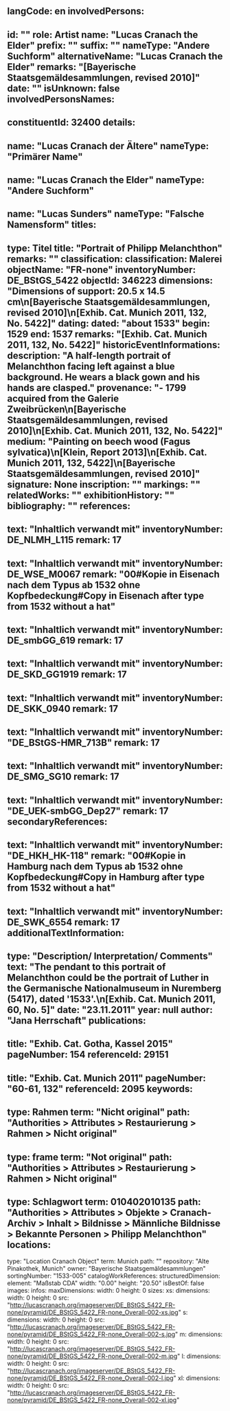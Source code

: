 langCode: en
involvedPersons: 
 - 
   id: ""
  role: Artist
  name: "Lucas Cranach the Elder"
  prefix: ""
  suffix: ""
  nameType: "Andere Suchform"
  alternativeName: "Lucas Cranach the Elder"
  remarks: "[Bayerische Staatsgemäldesammlungen, revised 2010]"
  date: ""
  isUnknown: false
involvedPersonsNames: 
 - 
   constituentId: 32400
  details: 
   - 
   name: "Lucas Cranach der Ältere"
    nameType: "Primärer Name"
   - 
   name: "Lucas Cranach the Elder"
    nameType: "Andere Suchform"
   - 
   name: "Lucas Sunders"
    nameType: "Falsche Namensform"
titles: 
 - 
   type: Titel
  title: "Portrait of Philipp Melanchthon"
  remarks: ""
classification: 
 classification: Malerei
objectName: "FR-none"
inventoryNumber: DE_BStGS_5422
objectId: 346223
dimensions: "Dimensions of support: 20.5 x 14.5 cm\n[Bayerische Staatsgemäldesammlungen, revised 2010]\n[Exhib. Cat. Munich 2011, 132, No. 5422]"
dating: 
 dated: "about 1533"
 begin: 1529
 end: 1537
 remarks: "[Exhib. Cat. Munich 2011, 132, No. 5422]"
 historicEventInformations: 
description: "A half-length portrait of Melanchthon facing left against a blue background. He wears a black gown and his hands are clasped."
provenance: "- 1799 acquired from the Galerie Zweibrücken\n[Bayerische Staatsgemäldesammlungen, revised 2010]\n[Exhib. Cat. Munich 2011, 132, No. 5422]"
medium: "Painting on beech wood (Fagus sylvatica)\n[Klein, Report 2013]\n[Exhib. Cat. Munich 2011, 132, 5422]\n[Bayerische Staatsgemäldesammlungen, revised 2010]"
signature: None
inscription: ""
markings: ""
relatedWorks: ""
exhibitionHistory: ""
bibliography: ""
references: 
 - 
   text: "Inhaltlich verwandt mit"
  inventoryNumber: DE_NLMH_L115
  remark: 17
 - 
   text: "Inhaltlich verwandt mit"
  inventoryNumber: DE_WSE_M0067
  remark: "00#Kopie in Eisenach nach dem Typus ab 1532 ohne Kopfbedeckung#Copy in Eisenach after type from 1532 without a hat"
 - 
   text: "Inhaltlich verwandt mit"
  inventoryNumber: DE_smbGG_619
  remark: 17
 - 
   text: "Inhaltlich verwandt mit"
  inventoryNumber: DE_SKD_GG1919
  remark: 17
 - 
   text: "Inhaltlich verwandt mit"
  inventoryNumber: DE_SKK_0940
  remark: 17
 - 
   text: "Inhaltlich verwandt mit"
  inventoryNumber: "DE_BStGS-HMR_713B"
  remark: 17
 - 
   text: "Inhaltlich verwandt mit"
  inventoryNumber: DE_SMG_SG10
  remark: 17
 - 
   text: "Inhaltlich verwandt mit"
  inventoryNumber: "DE_UEK-smbGG_Dep27"
  remark: 17
secondaryReferences: 
 - 
   text: "Inhaltlich verwandt mit"
  inventoryNumber: "DE_HKH_HK-118"
  remark: "00#Kopie in Hamburg nach dem Typus ab 1532 ohne Kopfbedeckung#Copy in Hamburg after type from 1532 without a hat"
 - 
   text: "Inhaltlich verwandt mit"
  inventoryNumber: DE_SWK_6554
  remark: 17
additionalTextInformation: 
 - 
   type: "Description/ Interpretation/ Comments"
  text: "The pendant to this portrait of Melanchthon could be the portrait of Luther in the Germanische Nationalmuseum in Nuremberg (5417), dated '1533'.\n[Exhib. Cat. Munich 2011, 60, No. 5]"
  date: "23.11.2011"
  year: null
  author: "Jana Herrschaft"
publications: 
 - 
   title: "Exhib. Cat. Gotha, Kassel 2015"
  pageNumber: 154
  referenceId: 29151
 - 
   title: "Exhib. Cat. Munich 2011"
  pageNumber: "60-61, 132"
  referenceId: 2095
keywords: 
 - 
   type: Rahmen
  term: "Nicht original"
  path: "Authorities > Attributes > Restaurierung > Rahmen > Nicht original"
 - 
   type: frame
  term: "Not original"
  path: "Authorities > Attributes > Restaurierung > Rahmen > Nicht original"
 - 
   type: Schlagwort
  term: 010402010135
  path: "Authorities > Attributes > Objekte > Cranach-Archiv > Inhalt > Bildnisse > Männliche Bildnisse > Bekannte Personen > Philipp Melanchthon"
locations: 
 - 
   type: "Location Cranach Object"
  term: Munich
  path: ""
repository: "Alte Pinakothek, Munich"
owner: "Bayerische Staatsgemäldesammlungen"
sortingNumber: "1533-005"
catalogWorkReferences: 
structuredDimension: 
 element: "Maßstab CDA"
 width: "0.00"
 height: "20.50"
isBestOf: false
images: 
 infos: 
  maxDimensions: 
   width: 0
   height: 0
 sizes: 
  xs: 
   dimensions: 
    width: 0
    height: 0
   src: "http://lucascranach.org/imageserver/DE_BStGS_5422_FR-none/pyramid/DE_BStGS_5422_FR-none_Overall-002-xs.jpg"
  s: 
   dimensions: 
    width: 0
    height: 0
   src: "http://lucascranach.org/imageserver/DE_BStGS_5422_FR-none/pyramid/DE_BStGS_5422_FR-none_Overall-002-s.jpg"
  m: 
   dimensions: 
    width: 0
    height: 0
   src: "http://lucascranach.org/imageserver/DE_BStGS_5422_FR-none/pyramid/DE_BStGS_5422_FR-none_Overall-002-m.jpg"
  l: 
   dimensions: 
    width: 0
    height: 0
   src: "http://lucascranach.org/imageserver/DE_BStGS_5422_FR-none/pyramid/DE_BStGS_5422_FR-none_Overall-002-l.jpg"
  xl: 
   dimensions: 
    width: 0
    height: 0
   src: "http://lucascranach.org/imageserver/DE_BStGS_5422_FR-none/pyramid/DE_BStGS_5422_FR-none_Overall-002-xl.jpg"